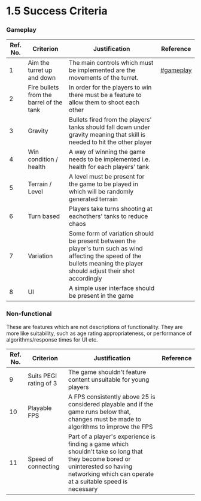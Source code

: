 # 1.5 Success Criteria

### Gameplay

| Ref. No. | Criterion                                | Justification                                                                                                                                                              | Reference                                               |
| -------- | ---------------------------------------- | -------------------------------------------------------------------------------------------------------------------------------------------------------------------------- | ------------------------------------------------------- |
| 1        | Aim the turret up and down               | The main controls which must be implemented are the movements of the turret.                                                                                               | [#gameplay](1.5-success-criteria.md#gameplay "mention") |
| 2        | Fire bullets from the barrel of the tank | In order for the players to win there must be a feature to allow them to shoot each other                                                                                  |                                                         |
| 3        | Gravity                                  | Bullets fired from the players' tanks should fall down under gravity meaning that skill is needed to hit the other player                                                  |                                                         |
| 4        | Win condition / health                   | A way of winning the game needs to be implemented i.e. health for each players' tank                                                                                       |                                                         |
| 5        | Terrain / Level                          | A level must be present for the game to be played in which will be randomly generated terrain                                                                              |                                                         |
| 6        | Turn based                               | Players take turns shooting at eachothers' tanks to reduce chaos                                                                                                           |                                                         |
| 7        | Variation                                | Some form of variation should be present between the player's turn such as wind affecting the speed of the bullets meaning the player should adjust their shot accordingly |                                                         |
| 8        | UI                                       | A simple user interface should be present in the game                                                                                                                      |                                                         |

### Non-functional

These are features which are not descriptions of functionality. They are more like suitability, such as age rating appropriateness, or performance of algorithms/response times for UI etc.

| Ref. No. | Criterion              | Justification                                                                                                                                                                               | Reference |
| -------- | ---------------------- | ------------------------------------------------------------------------------------------------------------------------------------------------------------------------------------------- | --------- |
| 9        | Suits PEGI rating of 3 | The game shouldn't feature content unsuitable for young players                                                                                                                             |           |
| 10       | Playable FPS           | A FPS consistently above 25 is considered playable and if the game runs below that, changes must be made to algorithms to improve the FPS                                                   |           |
| 11       | Speed of connecting    | Part of a player's experience is finding a game which shouldn't take so long that they become bored or uninterested so having networking which can operate at a suitable speed is necessary |           |
